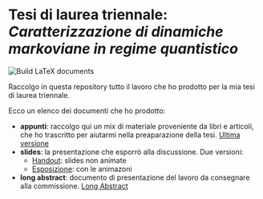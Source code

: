 # Tesi di laurea triennale: *Caratterizzazione di dinamiche markoviane in regime quantistico*
![Build LaTeX documents](https://github.com/arn4/tesi-triennale/workflows/Build%20LaTeX%20documents/badge.svg)

Raccolgo in questa repository tutto il lavoro che ho prodotto per la mia tesi di laurea triennale.

Ecco un elenco dei documenti che ho prodotto:
- **appunti**: raccolgo qui un mix di materiale proveniente da libri e articoli, che ho trascritto per
  aiutarmi nella preaparazione della tesi. [Ultima versione](https://uz.sns.it/~arna/static_/ext_files/tesi-triennale/appunti.pdf)
- **slides**: la presentazione che esporrò alla discussione. Due versioni:
  - [Handout](https://uz.sns.it/~arna/static_/ext_files/tesi-triennale/presentazione-handout.pdf): slides non animate
  - [Esposizione](https://uz.sns.it/~arna/static_/ext_files/tesi-triennale/presentazione.pdf): con le animazoni
- **long abstract**: documento di presentazione del lavoro da consegnare alla commissione. [Long Abstract](https://uz.sns.it/~arna/static_/ext_files/tesi-triennale/long-abstract.pdf)
